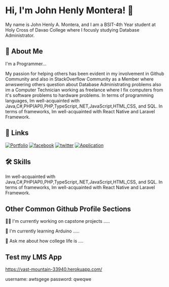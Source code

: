 
# Hi, I'm John Henly Montera! 👋

My name is John Henly A. Montera, and I am a BSIT-4th Year student at Holy Cross of Davao College where I focusly studying Database Administrator. 


## 🚀 About Me
I'm a Programmer...

My passion for helping others has been evident in my involvement in Github Community and also in StackOverflow Community as a Member where anwswering others question about Database Administrating problems also im a Computer Technician working as freelance where I fix computers from it's software problems to hardware problems. In terms of programming languages, Im well-acquainted with Java,C#,PHP(API),PHP,TypeScript,.NET,JavaScript,HTML,CSS, and SQL. In terms of frameworks, Im well-acquainted with React Native and Laravel Framework.
## 🔗 Links
[![Portfolio](https://img.shields.io/badge/my_portfolio-000?style=for-the-badge&logo=ko-fi&logoColor=white)](https://henly09.github.io/MyPortfolio/)
[![facebook](https://img.shields.io/badge/facebook-0A66C2?style=for-the-badge&logo=facebook&logoColor=white)](https://www.facebook.com/mhax.ter/)
[![twitter](https://img.shields.io/badge/twitter-1DA1F2?style=for-the-badge&logo=twitter&logoColor=white)](https://twitter.com/HenzQwerty)
[![Application](https://img.shields.io/badge/Application-8cdcd4?style=for-the-badge&logo=AddThis&logoColor=white)]([https://twitter.com/HenzQwerty](https://vast-mountain-33940.herokuapp.com/))




## 🛠 Skills
Im well-acquainted with Java,C#,PHP(API),PHP,TypeScript,.NET,JavaScript,HTML,CSS, and SQL. In terms of frameworks, Im well-acquainted with React Native and Laravel Framework.


## Other Common Github Profile Sections

👩‍💻 I'm currently working on capstone projects .....

🧠 I'm currently learning Arduino .....

💬 Ask me about how college life is ....

## Test my LMS App 

https://vast-mountain-33940.herokuapp.com/

username: awtsgege
password: qweqwe

